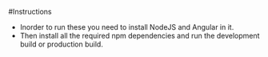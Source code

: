 #Instructions

  - Inorder to run these you need to install NodeJS and Angular in it.
  - Then install all the required npm dependencies and run the development build or production build. 
